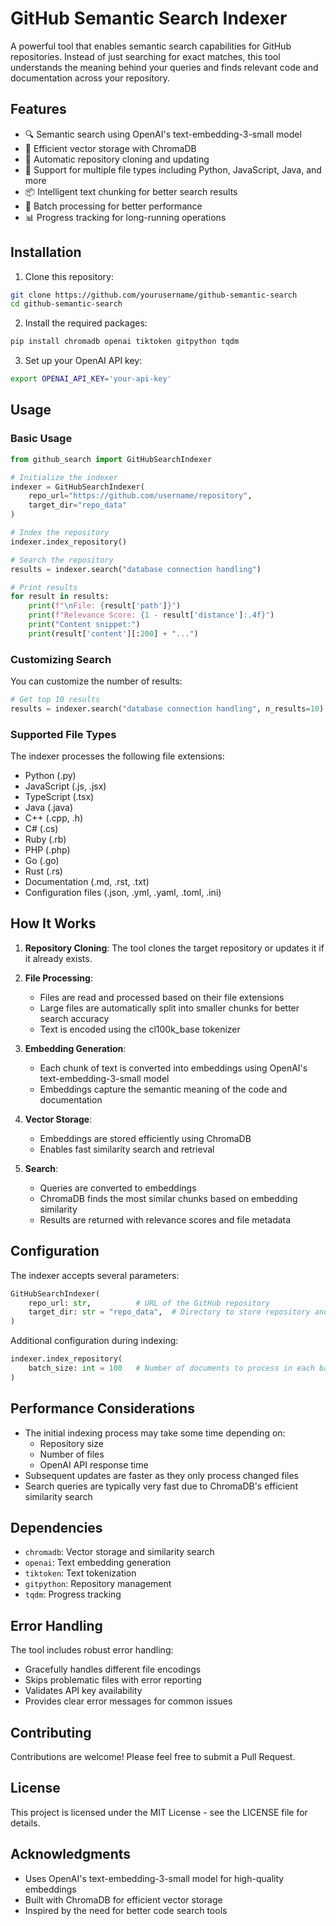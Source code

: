 
# GitHub Semantic Search Indexer

A powerful tool that enables semantic search capabilities for GitHub repositories. Instead of just searching for exact matches, this tool understands the meaning behind your queries and finds relevant code and documentation across your repository.

## Features

- 🔍 Semantic search using OpenAI's text-embedding-3-small model
- 💾 Efficient vector storage with ChromaDB
- 🔄 Automatic repository cloning and updating
- 📄 Support for multiple file types including Python, JavaScript, Java, and more
- 📦 Intelligent text chunking for better search results
- 🚀 Batch processing for better performance
- 📊 Progress tracking for long-running operations

## Installation

1. Clone this repository:
```bash
git clone https://github.com/yourusername/github-semantic-search
cd github-semantic-search
```

2. Install the required packages:
```bash
pip install chromadb openai tiktoken gitpython tqdm
```

3. Set up your OpenAI API key:
```bash
export OPENAI_API_KEY='your-api-key'
```

## Usage

### Basic Usage

```python
from github_search import GitHubSearchIndexer

# Initialize the indexer
indexer = GitHubSearchIndexer(
    repo_url="https://github.com/username/repository",
    target_dir="repo_data"
)

# Index the repository
indexer.index_repository()

# Search the repository
results = indexer.search("database connection handling")

# Print results
for result in results:
    print(f"\nFile: {result['path']}")
    print(f"Relevance Score: {1 - result['distance']:.4f}")
    print("Content snippet:")
    print(result['content'][:200] + "...")
```

### Customizing Search

You can customize the number of results:

```python
# Get top 10 results
results = indexer.search("database connection handling", n_results=10)
```

### Supported File Types

The indexer processes the following file extensions:
- Python (.py)
- JavaScript (.js, .jsx)
- TypeScript (.tsx)
- Java (.java)
- C++ (.cpp, .h)
- C# (.cs)
- Ruby (.rb)
- PHP (.php)
- Go (.go)
- Rust (.rs)
- Documentation (.md, .rst, .txt)
- Configuration files (.json, .yml, .yaml, .toml, .ini)

## How It Works

1. **Repository Cloning**: The tool clones the target repository or updates it if it already exists.

2. **File Processing**: 
   - Files are read and processed based on their file extensions
   - Large files are automatically split into smaller chunks for better search accuracy
   - Text is encoded using the cl100k_base tokenizer

3. **Embedding Generation**: 
   - Each chunk of text is converted into embeddings using OpenAI's text-embedding-3-small model
   - Embeddings capture the semantic meaning of the code and documentation

4. **Vector Storage**: 
   - Embeddings are stored efficiently using ChromaDB
   - Enables fast similarity search and retrieval

5. **Search**: 
   - Queries are converted to embeddings
   - ChromaDB finds the most similar chunks based on embedding similarity
   - Results are returned with relevance scores and file metadata

## Configuration

The indexer accepts several parameters:

```python
GitHubSearchIndexer(
    repo_url: str,          # URL of the GitHub repository
    target_dir: str = "repo_data",  # Directory to store repository and index
)
```

Additional configuration during indexing:

```python
indexer.index_repository(
    batch_size: int = 100   # Number of documents to process in each batch
)
```

## Performance Considerations

- The initial indexing process may take some time depending on:
  - Repository size
  - Number of files
  - OpenAI API response time
- Subsequent updates are faster as they only process changed files
- Search queries are typically very fast due to ChromaDB's efficient similarity search

## Dependencies

- `chromadb`: Vector storage and similarity search
- `openai`: Text embedding generation
- `tiktoken`: Text tokenization
- `gitpython`: Repository management
- `tqdm`: Progress tracking

## Error Handling

The tool includes robust error handling:
- Gracefully handles different file encodings
- Skips problematic files with error reporting
- Validates API key availability
- Provides clear error messages for common issues

## Contributing

Contributions are welcome! Please feel free to submit a Pull Request.

## License

This project is licensed under the MIT License - see the LICENSE file for details.

## Acknowledgments

- Uses OpenAI's text-embedding-3-small model for high-quality embeddings
- Built with ChromaDB for efficient vector storage
- Inspired by the need for better code search tools
